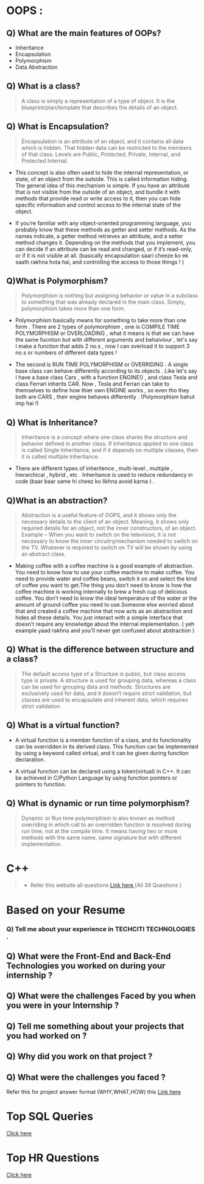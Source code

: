 # OOPS : 

## Q) What are the main features of OOPs?

- Inheritance
- Encapsulation
- Polymorphism
- Data Abstraction

## Q)  What is a class?

> A class is simply a representation of a type of object. It is the blueprint/plan/template that describes the details of an object.

## Q) What is Encapsulation?

> Encapsulation is an attribute of an object, and it contains all data which is hidden. That hidden data can be restricted to the members of that class.
Levels are Public, Protected, Private, Internal, and Protected Internal.

- This concept is also often used to hide the internal representation, or state, of an object from the outside. This is called information hiding. The general idea of this mechanism is simple. If you have an attribute that is not visible from the outside of an object, and bundle it with methods that provide read or write access to it, then you can hide specific information and control access to the internal state of the object.

- If you’re familiar with any object-oriented programming language, you probably know that these methods as getter and setter methods. As the names indicate, a getter method retrieves an attribute, and a setter method changes it. Depending on the methods that you implement, you can decide if an attribute can be read and changed, or if it’s read-only, or if it is not visible at all. (basically encapsulation saari cheeze ko ek saath rakhna hota hai, and controlling the access to those things ! )

## Q)What is Polymorphism?

> Polymorphism is nothing but assigning behavior or value in a subclass to something that was already declared in the main class. Simply, polymorphism takes more than one form.

- Polymorphism basically means for something to take more than one form . There are 2 types of polymorphism , one is COMPILE TIME POLYMORPHISM or OVERLOADING , what it means is that we can have the same fucntion but with different arguments and behaiviour , let's say I make a function that adds 2 no.s , now I can overload it to support 3 no.s or numbers of different data types !

- The second is RUN TIME POLYMORPHISM or OVERRIDING . A single base class can behave differently according to its objects . Like let's say I have a base class Cars , with a function ENGINE() , and class Tesla and class Ferrari inherits CAR. Now , Tesla and Ferrari can take to themselves to define how thier own ENGINE works , so even tho they both are CARS , their engine behaves differently . (Polymorphism bahut imp hai !)



## Q) What is Inheritance?

> Inheritance is a concept where one class shares the structure and behavior defined in another class. If Inheritance applied to one class is called Single Inheritance, and if it depends on multiple classes, then it is called multiple Inheritance. 

- There are different types of inheritence , multi-level , multiple , hierarchical , hybrid , etc . Inheritance is used to reduce redundancy in code (baar baar same hi cheez ko likhna avoid karna ) . 

## Q)What is an abstraction?

> Abstraction is a useful feature of OOPS, and it shows only the necessary details to the client of an object. Meaning, it shows only required details for an object, not the inner constructors, of an object. Example – When you want to switch on the television, it is not necessary to know the inner circuitry/mechanism needed to switch on the TV. Whatever is required to switch on TV will be shown by using an abstract class.

-  Making coffee with a coffee machine is a good example of abstraction. You need to know how to use your coffee machine to make coffee. You need to provide water and coffee beans, switch it on and select the kind of coffee you want to get.The thing you don’t need to know is how the coffee machine is working internally to brew a fresh cup of delicious coffee. You don’t need to know the ideal temperature of the water or the amount of ground coffee you need to use.Someone else worried about that and created a coffee machine that now acts as an abstraction and hides all these details. You just interact with a simple interface that doesn’t require any knowledge about the internal implementation. ( yeh example yaad rakhna and you'll never get confused about abstraction )


## Q) What is the difference between structure and a class?

> The default access type of a Structure is public, but class access type is private. A structure is used for grouping data, whereas a class can be used for grouping data and methods. Structures are exclusively used for data, and it doesn’t require strict validation, but classes are used to encapsulate and inherent data, which requires strict validation.

## Q)  What is a virtual function?

- A virtual function is a member function of a class, and its functionality can be overridden in its derived class. This function can be implemented by using a keyword called virtual, and it can be given during function declaration.

- A virtual function can be declared using a token(virtual) in C++. It can be achieved in C/Python Language by using function pointers or pointers to function.

## Q) What is dynamic or run time polymorphism?

> Dynamic or Run time polymorphism is also known as method overriding in which call to an overridden function is resolved during run time, not at the compile time. It means having two or more methods with the same name, same signature but with different implementation.


# C++

> - Refer this website all questions [Link here ](https://www.javatpoint.com/cpp-interview-questions) 
(All 39 Questions )


# Based on your Resume 

### Q) Tell me about your experience in TECHCITI TECHNOLOGIES .

## Q) What were the Front-End and Back-End Technologies you worked on during your internship ? 

## Q) What were the challenges Faced by you when you were in your Internship ? 

## Q) Tell me something about your projects that you had worked on ? 

## Q) Why did you work on that project ? 

## Q) What were the challenges you faced ?

Refer this for project answer format (WHY,WHAT,HOW)  this [Link here ](https://github.com/Hussain008/Spotlight/blob/master/projectthou8s.md)


# Top SQL Queries 

[Click here](https://www.edureka.co/blog/interview-questions/sql-query-interview-questions)

# Top HR Questions 

[Click here](https://www.javatpoint.com/job-interview-questions)
